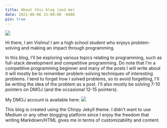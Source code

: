 ```yaml
---
title: About this blog (and me)
date: 2021-06-06 15:00:00 -0400
pin: true
---
```


<a href="#"><img src="https://antique-fringe-fennel.glitch.me/badge?page_id=about.md"></a>

Hi there, I am Vishnu! I am a high school student who enjoys problem-solving and making an impact through programming.

In this blog, I'll be exploring various topics relating to programming, such as full-stack development and competitive programming. Do note that I'm a competitive programming beginner and many of the posts I will write about it will mostly be to remember problem-solving techniques of interesting problems. I tend to forget how I solved problems, so to avoid forgetting, I'll be writing the idea of the problem as a post. I'll also mostly be solving 7-10 pointers on DMOJ (and the occasional 12-15 pointers).

My DMOJ account is available here:  <a href="https://dmoj.ca/user/vishnus"><img src="https://mosesxu.ca/badges/dmoj/vishnus.svg"></a>

This blog is created using the Chirpy Jekyll theme. I didn't want to use Medium or any other blogging platform since I enjoy the freedom that writing Markdown/HTML gives me in terms of customizability and content.
